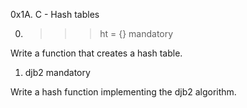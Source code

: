 0x1A. C - Hash tables


0. >>> ht = {}
mandatory

Write a function that creates a hash table.


1. djb2
mandatory

Write a hash function implementing the djb2 algorithm.
